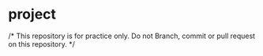 # project

/*
  This repository is for practice only.
  Do not Branch, commit or pull request on this repository.
*/
